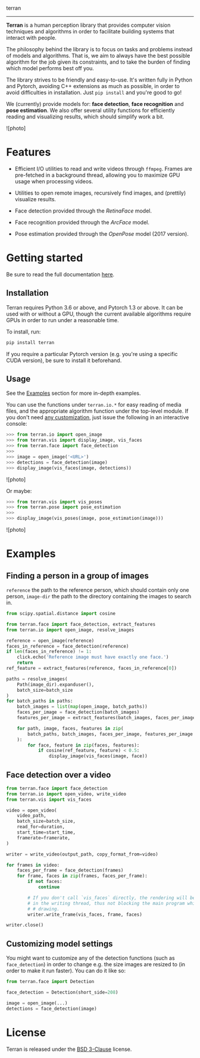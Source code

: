 terran

---

**Terran** is a human perception library that provides computer vision
techniques and algorithms in order to facilitate building systems that interact
with people.

The philosophy behind the library is to focus on tasks and problems instead of
models and algorithms. That is, we aim to always have the best possible
algorithm for the job given its constraints, and to take the burden of finding
which model performs best off you.

The library strives to be friendly and easy-to-use. It's written fully in
Python and Pytorch, avoiding C++ extensions as much as possible, in order to
avoid difficulties in installation. Just `pip install` and you're good to go!

We (currently) provide models for: **face detection**, **face recognition** and
**pose estimation**. We also offer several utility functions for efficiently
reading and visualizing results, which should simplify work a bit.

![photo]

# Features

* Efficient I/O utilities to read and write videos through `ffmpeg`. Frames are
  pre-fetched in a background thread, allowing you to maximize GPU usage when
  processing videos.

* Utilities to open remote images, recursively find images, and (prettily)
  visualize results.

* Face detection provided through the *RetinaFace* model.

* Face recognition provided through the *ArcFace* model.

* Pose estimation provided through the *OpenPose* model (2017 version).

# Getting started

Be sure to read the full documentation [here]().

## Installation

Terran requires Python 3.6 or above, and Pytorch 1.3 or above. It can be used
with or without a GPU, though the current available algorithms require GPUs in
order to run under a reasonable time.

To install, run:

```bash
pip install terran
```

If you require a particular Pytorch version (e.g. you're using a specific CUDA
version), be sure to install it beforehand.

## Usage

See the [Examples](#examples) section for more in-depth examples.

You can use the functions under `terran.io.*` for easy reading of media files,
and the appropriate algorithm function under the top-level module. If you don't
need [any customization](#customizing-model-settings), just issue the following
in an interactive console:

```python
>>> from terran.io import open_image
>>> from terran.vis import display_image, vis_faces
>>> from terran.face import face_detection
>>>
>>> image = open_image('<URL>')
>>> detections = face_detection(image)
>>> display_image(vis_faces(image, detections))
```

![photo]

Or maybe:

```python
>>> from terran.vis import vis_poses
>>> from terran.pose import pose_estimation
>>>
>>> display_image(vis_poses(image, pose_estimation(image)))
```

![photo]

# Examples

## Finding a person in a group of images

`reference` the path to the reference person, which should contain only one
person, `image-dir` the path to the directory containing the images to search
in.

```python
from scipy.spatial.distance import cosine

from terran.face import face_detection, extract_features
from terran.io import open_image, resolve_images

reference = open_image(reference)
faces_in_reference = face_detection(reference)
if len(faces_in_reference) != 1:
    click.echo('Reference image must have exactly one face.')
    return
ref_feature = extract_features(reference, faces_in_reference[0])

paths = resolve_images(
    Path(image_dir).expanduser(),
    batch_size=batch_size
)
for batch_paths in paths:
    batch_images = list(map(open_image, batch_paths))
    faces_per_image = face_detection(batch_images)
    features_per_image = extract_features(batch_images, faces_per_image)

    for path, image, faces, features in zip(
        batch_paths, batch_images, faces_per_image, features_per_image
    ):
        for face, feature in zip(faces, features):
            if cosine(ref_feature, feature) < 0.5:
                display_image(vis_faces(image, face))
```

## Face detection over a video

```python
from terran.face import face_detection
from terran.io import open_video, write_video
from terran.vis import vis_faces

video = open_video(
    video_path,
    batch_size=batch_size,
    read_for=duration,
    start_time=start_time,
    framerate=framerate,
)

writer = write_video(output_path, copy_format_from=video)

for frames in video:
    faces_per_frame = face_detection(frames)
    for frame, faces in zip(frames, faces_per_frame):
        if not faces:
            continue

        # If you don't call `vis_faces` directly, the rendering will be done
        # in the writing thread, thus not blocking the main program while
        # # drawing.
        writer.write_frame(vis_faces, frame, faces)

writer.close()
```

## Customizing model settings

You might want to customize any of the detection functions (such as
`face_detection`) in order to change e.g. the size images are resized to (in
order to make it run faster). You can do it like so:

```python
from terran.face import Detection

face_detection = Detection(short_side=208)

image = open_image(...)
detections = face_detection(image)
```

# License

Terran is released under the [BSD 3-Clause](LICENSE) license.
